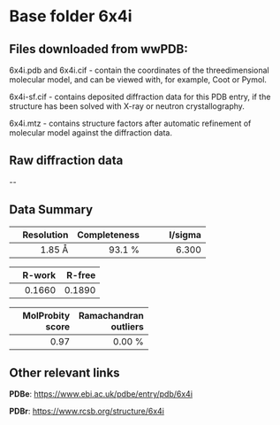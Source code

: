 # Base folder 6x4i

## Files downloaded from wwPDB:

6x4i.pdb and 6x4i.cif - contain the coordinates of the threedimensional molecular model, and can be viewed with, for example, Coot or Pymol.

6x4i-sf.cif - contains deposited diffraction data for this PDB entry, if the structure has been solved with X-ray or neutron crystallography.

6x4i.mtz - contains structure factors after automatic refinement of molecular model against the diffraction data.

## Raw diffraction data

--<br> 

## Data Summary
|   | Resolution | Completeness| I/sigma |
|---|-------------:|----------------:|--------------:|
|   |1.85 Å|93.1  %|<img width=50/>6.300|

|   | **R-work**| **R-free**   
|---|-------------:|----------------:|           
||  0.1660|  0.1890|

|   |**MolProbity<br>score**| **Ramachandran<br>outliers** 
|---|-------------:|----------------:|
||  0.97|  0.00 %|

 

 



## Other relevant links 
**PDBe**:  https://www.ebi.ac.uk/pdbe/entry/pdb/6x4i
 
**PDBr**: https://www.rcsb.org/structure/6x4i 

